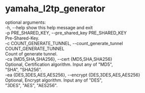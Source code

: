 # yamaha_l2tp_generator

optional arguments:  
  -h, --help            show this help message and exit  
  -p PRE_SHARED_KEY, --pre_shared_key PRE_SHARED_KEY  
                        Pre-Shared-Key.  
  -c COUNT_GENERATE_TUNNEL, --count_generate_tunnel COUNT_GENERATE_TUNNEL  
                        Count of generate tunnel.  
  -ca {MD5,SHA,SHA256}, --cert {MD5,SHA,SHA256}  
                        Optional, Certification algorithm. Input any of "MD5",  
                        "SHA", "SHA256".  
  -ea {DES,3DES,AES,AES256}, --encrypt {DES,3DES,AES,AES256}  
                        Optional, Encrypt algorithm. Input any of "DES",  
                        "3DES", "AES", "AES256".  
